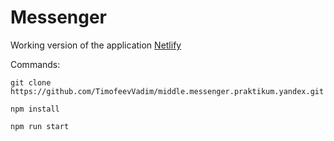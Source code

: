 # Messenger
Working version of the application [Netlify](https://timely-treacle-76ab8d.netlify.app/)

Commands:
```
git clone https://github.com/TimofeevVadim/middle.messenger.praktikum.yandex.git

npm install

npm run start
```
